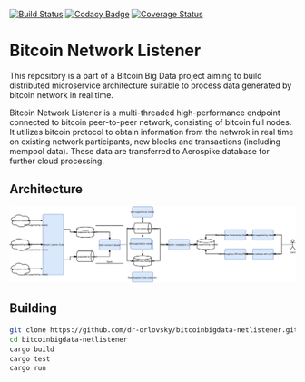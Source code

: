 [![Build Status](https://travis-ci.org/dr-orlovsky/bitcoinbigdata-netlistener.svg?branch=master)](https://travis-ci.org/dr-orlovsky/bitcoinbigdata-netlistener) [![Codacy Badge](https://api.codacy.com/project/badge/Grade/b869ee6e762b4596abf865f87dbd80ab)](https://www.codacy.com/app/dr-orlovsky/bitcoinbigdata-netlistener?utm_source=github.com&amp;utm_medium=referral&amp;utm_content=dr-orlovsky/bitcoinbigdata-netlistener&amp;utm_campaign=Badge_Grade) [![Coverage Status](https://coveralls.io/repos/github/dr-orlovsky/bitcoinbigdata-netlistener/badge.svg?branch=master)](https://coveralls.io/github/dr-orlovsky/bitcoinbigdata-netlistener?branch=master)

Bitcoin Network Listener
===

This repository is a part of a Bitcoin Big Data project aiming to build distributed microservice 
architecture suitable to process data generated by bitcoin network in real time.

Bitcoin Network Listener is a multi-threaded high-performance endpoint connected to bitcoin
peer-to-peer network, consisting of bitcoin full nodes. It utilizes bitcoin protocol to obtain
information from the netwrok in real time on existing network participants, new blocks and
transactions (including mempool data). These data are transferred to Aerospike database for
further cloud processing.

Architecture
---
![](docs/sysarch.svg)

Building
---

```bash
git clone https://github.com/dr-orlovsky/bitcoinbigdata-netlistener.git
cd bitcoinbigdata-netlistener
cargo build
cargo test
cargo run
```
